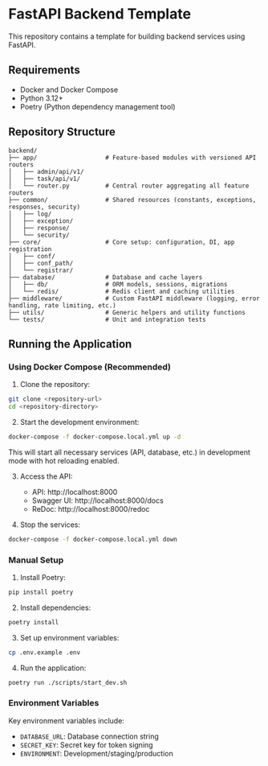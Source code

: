 # FastAPI Backend Template

This repository contains a template for building backend services using FastAPI.

## Requirements

- Docker and Docker Compose
- Python 3.12+
- Poetry (Python dependency management tool)

## Repository Structure

```plaintext
backend/
├── app/                   # Feature-based modules with versioned API routers
│   ├── admin/api/v1/
│   ├── task/api/v1/
│   └── router.py          # Central router aggregating all feature routers
├── common/                # Shared resources (constants, exceptions, responses, security)
│   ├── log/
│   ├── exception/
│   ├── response/
│   └── security/
├── core/                  # Core setup: configuration, DI, app registration
│   ├── conf/
│   ├── conf_path/
│   └── registrar/
├── database/              # Database and cache layers
│   ├── db/                # ORM models, sessions, migrations
│   └── redis/             # Redis client and caching utilities
├── middleware/            # Custom FastAPI middleware (logging, error handling, rate limiting, etc.)
├── utils/                 # Generic helpers and utility functions
└── tests/                 # Unit and integration tests
```

## Running the Application

### Using Docker Compose (Recommended)

1. Clone the repository:
```bash
git clone <repository-url>
cd <repository-directory>
```

2. Start the development environment:
```bash
docker-compose -f docker-compose.local.yml up -d
```

This will start all necessary services (API, database, etc.) in development mode with hot reloading enabled.

3. Access the API:
   - API: http://localhost:8000
   - Swagger UI: http://localhost:8000/docs
   - ReDoc: http://localhost:8000/redoc

4. Stop the services:
```bash
docker-compose -f docker-compose.local.yml down
```

### Manual Setup

1. Install Poetry:
```bash
pip install poetry
```

2. Install dependencies:
```bash
poetry install
```

3. Set up environment variables:
```bash
cp .env.example .env
```

4. Run the application:
```bash
poetry run ./scripts/start_dev.sh
```

### Environment Variables

Key environment variables include:

- `DATABASE_URL`: Database connection string
- `SECRET_KEY`: Secret key for token signing
- `ENVIRONMENT`: Development/staging/production


